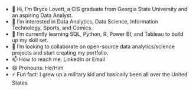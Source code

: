 - 👋 Hi, I’m Bryce Lovett, a CIS graduate from Georgia State University and an aspiring Data Analyst.
- 👀 I’m interested in Data Analytics, Data Science, Information Technology, Sports, and Comics.
- 🌱 I’m currently learning SQL, Python, R, Power BI, and Tableau to build up my skill set.
- 💞️ I’m looking to collaborate on open-source data analytics/science projects and start creating my portfolio.
- 📫 How to reach me: LinkedIn or Email
- 😄 Pronouns: He/Him
- ⚡ Fun fact: I grew up a military kid and basically been all over the United States.

<!---
blovett8/blovett8 is a ✨ special ✨ repository because its `README.md` (this file) appears on your GitHub profile.
You can click the Preview link to take a look at your changes.
--->
